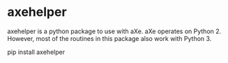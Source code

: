 # axehelper
axehelper is a python package to use with aXe. aXe operates on Python 2. However, most of the routines in this package also work with Python 3.

pip install axehelper
